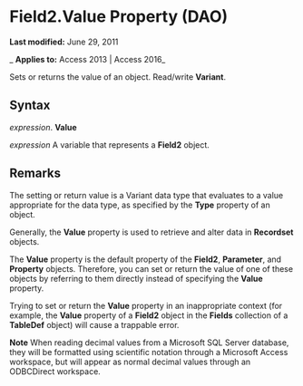 
# Field2.Value Property (DAO)

 **Last modified:** June 29, 2011

 _ **Applies to:** Access 2013 | Access 2016_

Sets or returns the value of an object. Read/write  **Variant**.


## Syntax

 _expression_. **Value**

 _expression_ A variable that represents a **Field2** object.


## Remarks

The setting or return value is a Variant data type that evaluates to a value appropriate for the data type, as specified by the  **Type** property of an object.

Generally, the  **Value** property is used to retrieve and alter data in **Recordset** objects.

The  **Value** property is the default property of the **Field2**, **Parameter**, and **Property** objects. Therefore, you can set or return the value of one of these objects by referring to them directly instead of specifying the **Value** property.

Trying to set or return the  **Value** property in an inappropriate context (for example, the **Value** property of a **Field2** object in the **Fields** collection of a **TableDef** object) will cause a trappable error.


 **Note**  When reading decimal values from a Microsoft SQL Server database, they will be formatted using scientific notation through a Microsoft Access workspace, but will appear as normal decimal values through an ODBCDirect workspace.

